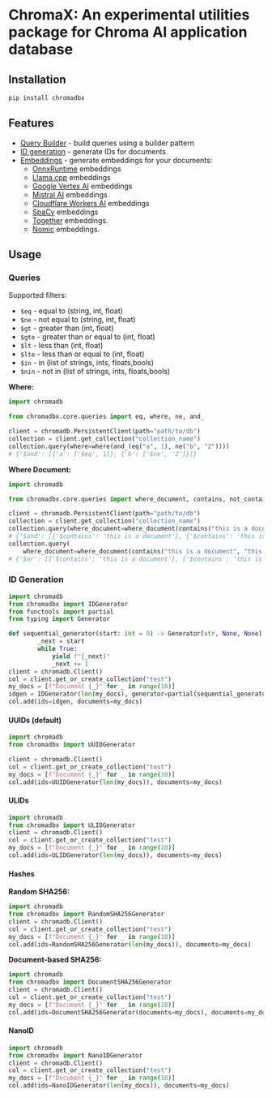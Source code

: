 # ChromaX: An experimental utilities package for Chroma AI application database

## Installation

```bash
pip install chromadbx
```

## Features

- [Query Builder](https://github.com/amikos-tech/chromadbx#queries) - build queries using a builder pattern
- [ID generation](https://github.com/amikos-tech/chromadbx#id-generation) - generate IDs for documents
- [Embeddings](https://github.com/amikos-tech/chromadbx/blob/main/docs/embeddings.md) - generate embeddings for your documents:
    - [OnnxRuntime](https://github.com/amikos-tech/chromadbx/blob/main/docs/embeddings.md#onnx-runtime) embeddings
    - [Llama.cpp](https://github.com/amikos-tech/chromadbx/blob/main/docs/embeddings.md#llamacpp) embeddings
    - [Google Vertex AI](https://github.com/amikos-tech/chromadbx/blob/main/docs/embeddings.md#google-vertex-ai) embeddings
    - [Mistral AI](https://github.com/amikos-tech/chromadbx/blob/main/docs/embeddings.md#mistral-ai) embeddings
    - [Cloudflare Workers AI](https://github.com/amikos-tech/chromadbx/blob/main/docs/embeddings.md#cloudflare-workers-ai) embeddings
    - [SpaCy](https://github.com/amikos-tech/chromadbx/blob/main/docs/embeddings.md#spacy) embeddings
    - [Together](https://github.com/amikos-tech/chromadbx/blob/main/docs/embeddings.md#together) embeddings.
    - [Nomic](https://github.com/amikos-tech/chromadbx/blob/main/docs/embeddings.md#nomic) embeddings.
## Usage

### Queries

Supported filters:

- `$eq` - equal to (string, int, float)
- `$ne` - not equal to (string, int, float)
- `$gt` - greater than (int, float)
- `$gte` - greater than or equal to (int, float)
- `$lt` - less than (int, float)
- `$lte` - less than or equal to (int, float)
- `$in` - in (list of strings, ints, floats,bools)
- `$nin` - not in (list of strings, ints, floats,bools)

**Where:**


```python
import chromadb

from chromadbx.core.queries import eq, where, ne, and_

client = chromadb.PersistentClient(path="path/to/db")
collection = client.get_collection("collection_name")
collection.query(where=where(and_(eq("a", 1), ne("b", "2"))))
# {'$and': [{'a': ['$eq', 1]}, {'b': ['$ne', '2']}]}
```

**Where Document:**

```python
import chromadb

from chromadbx.core.queries import where_document, contains, not_contains, LogicalOperator

client = chromadb.PersistentClient(path="path/to/db")
collection = client.get_collection("collection_name")
collection.query(where_document=where_document(contains("this is a document", "this is another document")))
# {'$and': [{'$contains': 'this is a document'}, {'$contains': 'this is another document'}]}
collection.query(
    where_document=where_document(contains("this is a document", "this is another document", op=LogicalOperator.OR)))
# {'$or': [{'$contains': 'this is a document'}, {'$contains': 'this is another document'}]}
```

### ID Generation

```python
import chromadb
from chromadbx import IDGenerator
from functools import partial
from typing import Generator

def sequential_generator(start: int = 0) -> Generator[str, None, None]:
        _next = start
        while True:
            yield f"{_next}"
            _next += 1
client = chromadb.Client()
col = client.get_or_create_collection("test")
my_docs = [f"Document {_}" for _ in range(10)]
idgen = IDGenerator(len(my_docs), generator=partial(sequential_generator, start=10))
col.add(ids=idgen, documents=my_docs)
```

#### UUIDs (default)

```python
import chromadb
from chromadbx import UUIDGenerator

client = chromadb.Client()
col = client.get_or_create_collection("test")
my_docs = [f"Document {_}" for _ in range(10)]
col.add(ids=UUIDGenerator(len(my_docs)), documents=my_docs)
```

#### ULIDs

```python
import chromadb
from chromadbx import ULIDGenerator
client = chromadb.Client()
col = client.get_or_create_collection("test")
my_docs = [f"Document {_}" for _ in range(10)]
col.add(ids=ULIDGenerator(len(my_docs)), documents=my_docs)
```

#### Hashes

**Random SHA256:**

```python
import chromadb
from chromadbx import RandomSHA256Generator
client = chromadb.Client()
col = client.get_or_create_collection("test")
my_docs = [f"Document {_}" for _ in range(10)]
col.add(ids=RandomSHA256Generator(len(my_docs)), documents=my_docs)
```

**Document-based SHA256:**

```python
import chromadb
from chromadbx import DocumentSHA256Generator
client = chromadb.Client()
col = client.get_or_create_collection("test")
my_docs = [f"Document {_}" for _ in range(10)]
col.add(ids=DocumentSHA256Generator(documents=my_docs), documents=my_docs)
```

#### NanoID

```python
import chromadb
from chromadbx import NanoIDGenerator
client = chromadb.Client()
col = client.get_or_create_collection("test")
my_docs = [f"Document {_}" for _ in range(10)]
col.add(ids=NanoIDGenerator(len(my_docs)), documents=my_docs)
```
